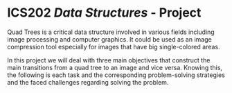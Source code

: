# ICS202 _Data Structures_ - Project

Quad Trees is a critical data structure involved in various fields including image processing and computer graphics. It could be used as an image compression tool especially for images that have big single-colored areas.

In this project we will deal with three main objectives that construct the main transitions from a quad tree to an image and vice versa. Knowing this, the following is each task and the corresponding problem-solving strategies and the faced challenges regarding solving the problem.
